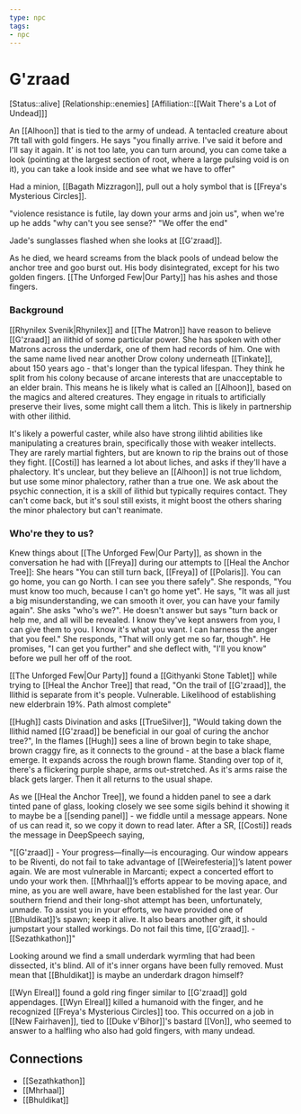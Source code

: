 ```yaml
---
type: npc
tags: 
- npc
---
```

# G'zraad
[Status::alive]
[Relationship::enemies]
[Affiliation::[[Wait There's a Lot of Undead]]]

An [[Alhoon]] that is tied to the army of undead. A tentacled creature about 7ft tall with gold fingers. He says "you finally arrive. I've said it before and I'll say it again. It' is not too late, you can turn around, you can come take a look (pointing at the largest section of root, where a large pulsing void is on it), you can take a look inside and see what we have to offer"

Had a minion, [[Bagath Mizzragon]], pull out a holy symbol that is [[Freya's Mysterious Circles]]. 

"violence resistance is futile, lay down your arms and join us", when we're up he adds "why can't you see sense?" "We offer the end"

Jade's sunglasses flashed when she looks at [[G'zraad]].

As he died, we heard screams from the black pools of undead below the anchor tree and goo burst out. His body disintegrated, except for his two golden fingers. [[The Unforged Few|Our Party]] has his ashes and those fingers.

### Background

[[Rhynilex Svenik|Rhynilex]] and [[The Matron]] have reason to believe [[G'zraad]] an ilithid of some particular power. She has spoken with other Matrons across the underdark, one of them had records of him. One with the same name lived near another Drow colony underneath [[Tinkate]], about 150 years ago - that's longer than the typical lifespan. They think he split from his colony because of arcane interests that are unacceptable to an elder brain. This means he is likely what is called an [[Alhoon]], based on the magics and altered creatures. They engage in rituals to artificially preserve their lives, some might call them a litch. This is likely in partnership with other ilithid. 

It's likely a powerful caster, while also have strong ilihtid abilities like manipulating a creatures brain, specifically those with weaker intellects. They are rarely martial fighters, but are known to rip the brains out of those they fight. [[Costi]] has learned a lot about liches, and asks if they'll have a phalectory. It's unclear, but they believe an [[Alhoon]] is not true lichdom, but use some minor phalectory, rather than a true one. We ask about the psychic connection, it is a skill of ilithid but typically requires contact. They can't come back, but it's soul still exists, it might boost the others sharing the minor phalectory but can't reanimate. 

### Who're they to us? 
Knew things about [[The Unforged Few|Our Party]], as shown in the conversation he had with [[Freya]] during our attempts to [[Heal the Anchor Tree]]: She hears "You can still turn back, [[Freya]] of [[Polaris]]. You can go home, you can go North. I can see you there safely". She responds, "You must know too much, because I can't go home yet". He says, "It was all just a big misunderstanding, we can smooth it over, you can have your family again". She asks "who's we?". He doesn't answer but says "turn back or help me, and all will be revealed. I know they've kept answers from you, I can give them to you. I know it's what you want. I can harness the anger that you feel." She responds, "That will only get me so far, though". He promises, "I can get you further" and she deflect with, "I'll you know" before we pull her off of the root.

[[The Unforged Few|Our Party]] found a [[Githyanki Stone Tablet]] while trying to [[Heal the Anchor Tree]] that read, "On the trail of [[G'zraad]], the Ilithid is separate from it's people. Vulnerable. Likelihood of establishing new elderbrain 19%. Path almost complete" 

[[Hugh]] casts Divination and asks [[TrueSilver]], "Would taking down the Ilithid named [[G'zraad]] be beneficial in our goal of curing the anchor tree?", In the flames [[Hugh]] sees a line of brown begin to take shape, brown craggy fire, as it connects to the ground - at the base a black flame emerge. It expands across the rough brown flame. Standing over top of it, there's a flickering purple shape, arms out-stretched. As it's arms raise the black gets larger. Then it all returns to the usual shape. 

As we [[Heal the Anchor Tree]], we found a hidden panel to see a dark tinted pane of glass, looking closely we see some sigils behind it showing it to maybe be a [[sending panel]] - we fiddle until a message appears. None of us can read it, so we copy it down to read later. After a SR, [[Costi]] reads the message in DeepSpeech saying, 

"[[G'zraad]] - Your progress—finally—is encouraging. Our window appears to be Riventi, do not fail to take advantage of [[Weirefesteria]]’s latent power again. We are most vulnerable in Marcanti; expect a concerted effort to undo your work then. [[Mhrhaal]]’s efforts appear to be moving apace, and mine, as you are well aware, have been established for the last year. Our southern friend and their long-shot attempt has been, unfortunately, unmade. To assist you in your efforts, we have provided one of [[Bhuldikat]]’s spawn; keep it alive. It also bears another gift, it should jumpstart your stalled workings. Do not fail this time, [[G'zraad]]. - [[Sezathkathon]]"

Looking around we find a small underdark wyrmling that had been dissected, it's blind. All of it's inner organs have been fully removed. Must mean that [[Bhuldikat]] is maybe an underdark dragon himself? 

[[Wyn Elreal]] found a gold ring finger similar to [[G'zraad]] gold appendages. [[Wyn Elreal]] killed a humanoid with the finger, and he recognized [[Freya's Mysterious Circles]] too. This occurred on a job in [[New Fairhaven]], tied to [[Duke v'Bihor]]'s bastard [[Von]], who seemed to answer to a halfling who also had gold fingers, with many undead. 

## Connections
* [[Sezathkathon]]
* [[Mhrhaal]]
* [[Bhuldikat]]